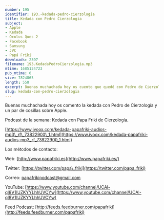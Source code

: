 ```yaml
---
number: 195
identifier: 193.-kedada-pedro-cierzologia
title: Kedada con Pedro Cierzologia
subject:
- Apple
- Kedada
- Oculus Ques 2
- Facebook
- Samsung
- JVC
- Papá Friki
downloads: 2397
filename: 193.KedadaPedroCierzologia.mp3
mtime: 1685124723
pub_mtime: 0
size: 7824865
length: 550
excerpt: Buenas muchachada hoy os cuento que quedé con Pedro de Cierzología y que probé las Oculus Quest 2.
slug: kedada-con-pedro-cierzologia
---
```

Buenas muchachada hoy os comento la kedada con Pedro de Cierzología y un par de cosillas sobre Apple.

Podcast de la semana: Kedada con Papa Friki de Cierzología.

[https://www.ivoox.com/kedada-papafriki-audios-mp3\_rf\_73822900\_1.html](https://www.ivoox.com/kedada-papafriki-audios-mp3_rf_73822900_1.html)

Los métodos de contacto:

Web: [http://www.papafriki.es](http://www.papafriki.es/)

Twitter: [https://twitter.com/papa\_friki](https://twitter.com/papa_friki)

Correo: [papafrikipodcast@gmail.com](https://archive.org/details/papafrikipodast@gmail.com)

YouTube: [https://www.youtube.com/channel/UCAl-ql8V1IUZKYYLhhUVCYw](https://www.youtube.com/channel/UCAl-ql8V1IUZKYYLhhUVCYw)

Feed Podcast: [http://feeds.feedburner.com/papafriki](http://feeds.feedburner.com/papafriki)